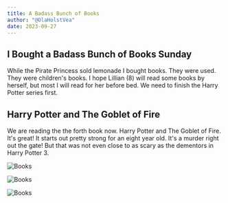 ```yaml
---
title: A Badass Bunch of Books
author: "@OlaHolstVea"
date: 2023-09-27
---
```


## I Bought a Badass Bunch of Books Sunday

While the Pirate Princess sold lemonade I bought books. They were used. They were children's books. I hope Lillian (8) will read some books by herself, but most I will read for her before bed. We need to finish the Harry Potter series first.

## Harry Potter and The Goblet of Fire

We are reading the the forth book now. Harry Potter and The Goblet of Fire. It's great! It starts out pretty strong for an eight year old. It's a murder right out the gate! But that was not even close to as scary as the dementors in Harry Potter 3.

![Books](https://pbs.twimg.com/media/F69kuW0XEAAhSfQ?format=webp&name=small)

![Books](https://twitter.com/OlaHolstVea/status/1704022346208616532/photo/1)

![Books](https://twitter.com/OlaHolstVea/status/1704022346208616532/photo/2)


